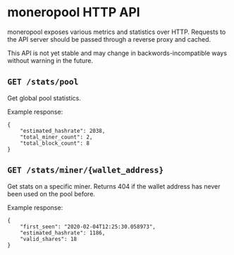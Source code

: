 # moneropool HTTP API

moneropool exposes various metrics and statistics over HTTP. Requests
to the API server should be passed through a reverse proxy and cached.

This API is not yet stable and may change in backwords-incompatible
ways without warning in the future.

## `GET /stats/pool`

Get global pool statistics.

Example response:

	{
		"estimated_hashrate": 2038,
		"total_miner_count": 2,
		"total_block_count": 8
	}

## `GET /stats/miner/{wallet_address}`

Get stats on a specific miner. Returns 404 if the wallet address has
never been used on the pool before.

Example response:

	{
		"first_seen": "2020-02-04T12:25:30.058973",
		"estimated_hashrate": 1186,
		"valid_shares": 18
	}
